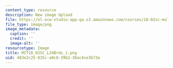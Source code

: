 ```yaml
---
content_type: resource
description: New image Upload
file: https://ol-ocw-studio-app-qa.s3.amazonaws.com/courses/18-02sc-multivariable-calculus-fall-2010/483e2c25835ca0c839b238ac4ce3b73a_MIT18_02SC_L24Brds_1.png
file_type: image/png
image_metadata:
  caption: ''
  credit: ''
  image-alt: ''
resourcetype: Image
title: MIT18_02SC_L24Brds_1.png
uid: 483e2c25-835c-a0c8-39b2-38ac4ce3b73a
---
```

